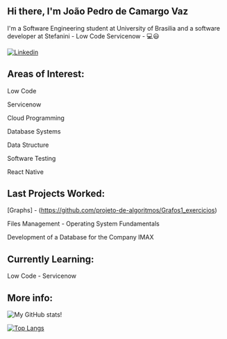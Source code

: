 ## Hi there, I'm João Pedro de Camargo Vaz
I'm a Software Engineering student at University of Brasilia and a software developer at Stefanini - Low Code Servicenow - 💻😃

[![Linkedin](https://img.shields.io/badge/LinkedIn-0077B5?style=for-the-badge&logo=linkedin&logoColor=white)](https://www.linkedin.com/in/joão-pedro-camargo-vaz-6a8308216/)

## Areas of Interest:

  Low Code
  
  Servicenow
  
  Cloud Programming
  
  Database Systems
  
  Data Structure
  
  Software Testing
  
  React Native
  
## Last Projects Worked:

  [Graphs] - (https://github.com/projeto-de-algoritmos/Grafos1_exercicios)
  
  Files Management - Operating System Fundamentals

  Development of a Database for the Company IMAX
  
## Currently Learning:
  Low Code - Servicenow
  
## More info:
  
![My GitHub stats!](https://github-readme-stats.vercel.app/api?username=JoaoPedro0803&show_icons=true&theme=tokyonight)

[![Top Langs](https://github-readme-stats.vercel.app/api/top-langs/?username=JoaoPedro0803&langs_count=8&theme=tokyonight&langs_count=6)](https://github.com/anuraghazra/github-readme-stats)

